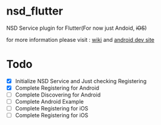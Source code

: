 # nsd_flutter

NSD Service plugin for Flutter(For now just Andoid, ~~iOS~~)

for more information please visit : [wiki](https://en.wikipedia.org/wiki/NSD) and [android dev site](https://developer.android.com/training/connect-devices-wirelessly)


# Todo
 - [x] Initialize NSD Service and Just checking Registering
 - [x] Complete Registering for Android
 - [ ] Complete Discovering for Android
 - [ ] Complete Android Example
 - [ ] Complete Registering for iOS
 - [ ] Complete Registering for iOS
